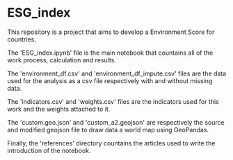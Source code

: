 # ESG_index

This repository is a project that aims to develop a Environment Score for countries.

The 'ESG_index.ipynb' file is the main notebook that countains all of the work process, calculation and results.

The 'environment_df.csv' and 'environment_df_impute.csv' files are the data used for the analysis as a csv file respectively with and without missing data.

The 'indicators.csv' and 'weights.csv' files are the indicators used for this work and the weights attached to it.

The 'custom.geo.json' and 'custom_a2.geojson' are respectively the source and modified geojson file to draw data a world map using GeoPandas.

Finally, the 'references' directory countains the articles used to write the introduction of the notebook.